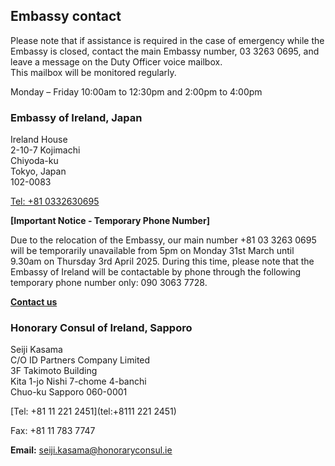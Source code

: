 ## Embassy contact

Please note that if assistance is required in the case of emergency while the Embassy is closed, contact the main Embassy number, 03 3263 0695, and leave a message on the Duty Officer voice mailbox.  
This mailbox will be monitored regularly.

Monday – Friday 10:00am to 12:30pm and 2:00pm to 4:00pm

### Embassy of Ireland, Japan

Ireland House   
2-10-7 Kojimachi   
Chiyoda-ku   
Tokyo, Japan   
102-0083

[Tel: +81 0332630695](tel:+810332630695)

**[Important Notice - Temporary Phone Number]**

Due to the relocation of the Embassy, our main number +81 03 3263 0695 will be temporarily unavailable from 5pm on Monday 31st March until 9.30am on Thursday 3rd April 2025. During this time, please note that the Embassy of Ireland will be contactable by phone through the following temporary phone number only: 090 3063 7728.

[**Contact us**](/en/japan/tokyo/contact/)

### Honorary Consul of Ireland, Sapporo

Seiji Kasama   
C/O ID Partners Company Limited   
3F Takimoto Building   
Kita 1-jo Nishi 7-chome 4-banchi   
Chuo-ku Sapporo 060-0001

[Tel: +81 11 221 2451](tel:+8111 221 2451)

Fax: +81 11 783 7747

**Email:** [seiji.kasama@honoraryconsul.ie](mailto:seiji.kasama@honoraryconsul.ie)